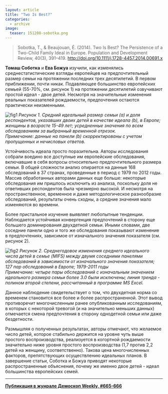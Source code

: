 ```yaml
---
layout: article
title: "Two Is Best?"
categories: 
  - archive
image:
  teaser: 151208-sobotka.png
---
```


> Sobotka, T., & Beaujouan, É. (2014). Two Is Best? The Persistence of a Two-Child Family Ideal in Europe. Population and Development Review, 40(3), 391–419. http://doi.org/10.1111/j.1728-4457.2014.00691.x

**Томаш Соботка** и **Ева Божуа** изучили, как изменялись среднестатистические взгляды европейцев на предпочтительный размер семьи на протяжении последних трех десятилетий. В первом приближении, почти никак. Подавляющее большинство европейских семьей (55-70%, см. рисунок 1) на протяжении десятилетий озвучивают простой идеал - двое детей. Несмотря на значительные изменения реальных показателей рождаемости, предпочтения остаются практически неизменными.

![fig1](/dem-digest/images/2015/665-fig-01.png)
*Рисунок 1. Средний идеальный размер семьи (a) и доля респондентов, указавших двоих детей в качестве идеала (b), в Европе; женщины в возрасте 15-49 лет; усредненные значения по всем обследованиям за выбранный временной отрезок.*  
*Примечание: данные на панели (b) скорректированы с учетом пропущенных и нечисловых ответов.*

Устойчивость идеала просто поразительна. Авторы исследования собрали воедино все доступные им европейские обследования, включавшие в себя вопросы относительно предпочтительного размера семьи. В общей сложности анализ опирается на данные 168 обследований в 37 странах, проведенные в период с 1979 по 2012 годы. Массив обработанных авторами данных еще больше: некоторые обследования им пришлось исключить из анализа, поскольку доля не ответивших респондентов была чрезмерно высокой. И несмотря на пространственное, временное и даже методологическое разнообразие обследований, результаты очень сходны, а средние значения мало изменяются во времени.

Более пристальное изучение выявляет любопытные тенденции. Наблюдается устойчивая конвергенция предпочтений в сторону еще большего доминирования двухдетной семьи. Иными словами, две соседние панели одно и того же обследования показывают изменение в предпочтениях, зависимое от изначального значения показателя (см. рисунок 2).

![fig2](/dem-digest/images/2015/665-fig-02.png)
*Рисунок 2. Среднегодовое изменения среднего идеального числа детей в семье (MIFS) между двумя соседними панелями обследований в зависимости от изначального значения показателя; 127 пар обследований в Европе; 1979-2011 годы*  
*Примечание: четыре пары обследований с изначальным значением идеального размера семьи более 3.0 были исключены; линия тренда - полином второй степени, рассчитанный в программе MS Excel.*  

Данное наблюдение свидетельствует о том, что двухдетная норма со временем становится все более и более распространенной. Этот вывод противоречит многочисленным ранее опубликованным исследованиям, в которых с некоторой тревогой (и на значительно меньших данных) отмечается смена предпочтения в сторону однодетной семьи или даже бездетности.

Размышляя о полученных результатах, авторы отмечают, что желаемое число детей, которое стабильно держится на уровне чуть выше простого воспроизводства, реализуется в когортной рождаемости значительно ниже уровня простого воспроизводства (1,7 против 2,2 детей на женщину, соответственно). Такова цена многочисленных факторов, препятствующих осуществлению идеальных планов. В завершение статьи, Соботка и Божуа приводят некоторые распространенные объяснения, почему же именно двое детей - идеал большинства европейских семей.

***
**[Публикация в жунрале Демоскоп Weekly, #665-666](http://demoscope.ru/weekly/2015/0665/digest02.php)**